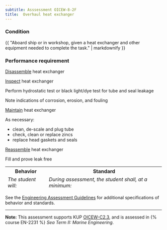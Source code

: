 ```yaml
---
subtitle: Asssessment OICEW-8-2F
title:  Overhaul heat exchanger
---
```




### Condition

{{ "Aboard ship or in workshop, given a heat exchanger and other equipment needed to complete the task." | markdownify }}

### Performance requirement 

<table width='100%' class='Guidelines'>
 <thead>
 <tr>
     <th class='thirty'>Behavior</th>
     <th class='seventy'>Standard</th>
 </tr>
 <tr>
     <td><em>The student will:</em></td>
     <td><em>During assessment, the student shall, at a minimum:</em></td>
 </tr>
 </thead>
 <tbody>


<!--rowstart-->

[Disassemble](guidelines#disassemble) heat exchanger

<!--cellbreak-->



<!--rowend-->


<!--rowstart-->

[Inspect](guidelines#evaluateinspecttest) heat exchanger

<!--cellbreak-->

Perform hydrostatic test or black light/dye test for tube and seal leakage

Note indications of corrosion, erosion, and fouling

<!--rowend-->


<!--rowstart-->

[Maintain](guidelines#maintain) heat exchanger

<!--cellbreak-->

As necessary:

  * clean, de-scale and plug tube
  * check, clean or replace zincs
  * replace head gaskets and seals

<!--rowend-->


<!--rowstart-->

[Reassemble](guidelines#reassemble) heat exchanger

<!--cellbreak-->

Fill and prove leak free

<!--rowend-->


 </tbody>
 </table>



See the [Engineering Assessment Guidelines](guidelines) for additional specifications of behavior and standards.


*****

**Note:** This assessment supports KUP [OICEW-C2.3]({{site.baseurl}}/tables/31.html#OICEW-C2.3), and is assessed in  {% course  EN-2231 %}  *Sea Term II: Marine Engineering*. 

